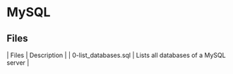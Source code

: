 # MySQL

## Files

| Files | Description |
| 0-list_databases.sql | Lists all databases of a MySQL server |
